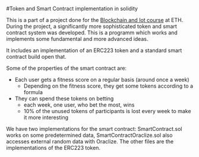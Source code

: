 #Token and Smart Contract implementation in solidity

This is a part of a project done for the
[Blockchain and Iot course](http://biots.org/)
at ETH. During the project, a significantly more sophisticated token and smart contract system was developed. This is a programm which works and implements some fundamental and more advanced ideas.

It includes an implementation of an ERC223 token and a standard smart contract build open that.

Some of the properties of the smart contract are:
* Each user gets a fitness score on a regular basis (around once a week)
  * Depending on the fitness score, they get some tokens according to a formula
* They can spend these tokens on betting
  * each week, one user, who bet the most, wins
  * 10% of the unused tokens of participants is lost every week to make it more interesting

We have two implementations for the smart contract: SmartContract.sol works on some predetermined data, SmartContractOraclize.sol also accesses external random data with Oraclize. The other files are the implementations of the ERC223 token.

 
